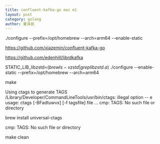 ```yaml
---
title: confluent-kafka-go mac m1
layout: post
category: golang
author: 夏泽民
---
```

./configure --prefix=/opt/homebrew --arch=arm64 --enable-static

https://github.com/xiazemin/confluent-kafka-go

https://github.com/edenhill/librdkafka

STATIC_LIB_libzstd=$(brew ls -v zstd | grep libzstd.a$) ./configure --enable-static --prefix=/opt/homebrew --arch=arm64

make

Using ctags to generate TAGS /Library/Developer/CommandLineTools/usr/bin/ctags: illegal option -- e usage: ctags [-BFadtuwvx] [-f tagsfile] file ... cmp: TAGS: No such file or directory

brew install universal-ctags

cmp: TAGS: No such file or directory

make clean
<!-- more -->
